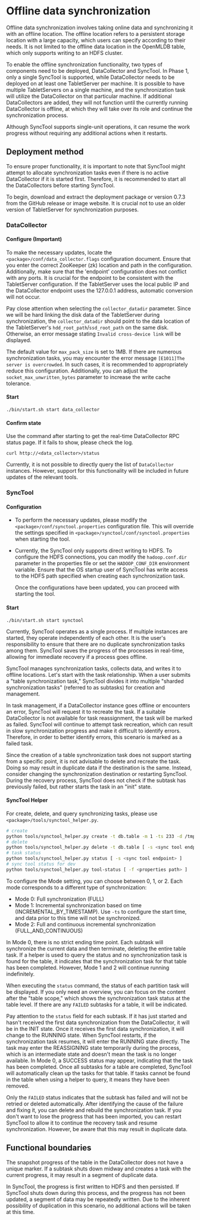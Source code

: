 # Offline data synchronization

Offline data synchronization involves taking online data and synchronizing it with an offline location. The offline location refers to a persistent storage location with a large capacity, which users can specify according to their needs. It is not limited to the offline data location in the OpenMLDB table, which only supports writing to an HDFS cluster.

To enable the offline synchronization functionality, two types of components need to be deployed, DataCollector and SyncTool. In Phase 1, only a single SyncTool is supported, while DataCollector needs to be deployed on at least one TabletServer per machine. It is possible to have multiple TabletServers on a single machine, and the synchronization task will utilize the DataCollector on that particular machine. If additional DataCollectors are added, they will not function until the currently running DataCollector is offline, at which they will take over its role and continue the synchronization process.

Although SyncTool supports single-unit operations, it can resume the work progress without requiring any additional actions when it restarts.

## Deployment method

To ensure proper functionality, it is important to note that SyncTool might attempt to allocate synchronization tasks even if there is no active DataCollector if it is started first. Therefore, it is recommended to start all the DataCollectors before starting SyncTool.

To begin, download and extract the deployment package or version 0.7.3 from the GitHub release or image website. It is crucial not to use an older version of TabletServer for synchronization purposes.

### DataCollector

#### Configure (Important)

To make the necessary updates, locate the `<package>/conf/data_collector.flags` configuration document. Ensure that you enter the correct ZooKeeper (zk) location and path in the configuration. Additionally, make sure that the 'endpoint' configuration does not conflict with any ports. It is crucial for the endpoint to be consistent with the TabletServer configuration. If the TabletServer uses the local public IP and the DataCollector endpoint uses the 127.0.0.1 address, automatic conversion will not occur.

Pay close attention when selecting the `collector_datadir` parameter. Since we will be hard linking the disk data of the TabletServer during synchronization, the `collector_datadir` should point to the data location of the TabletServer's `hdd_root_path`/`ssd_root_path` on the same disk. Otherwise, an error message stating `Invalid cross-device link` will be displayed.

The default value for `max_pack_size` is set to 1MB. If there are numerous synchronization tasks, you may encounter the error message `[E1011]The server is overcrowded`. In such cases, it is recommended to appropriately reduce this configuration. Additionally, you can adjust the `socket_max_unwritten_bytes` parameter to increase the write cache tolerance.

#### Start

```
./bin/start.sh start data_collector
```
#### Confirm state

Use the command after starting to get the real-time DataCollector RPC status page. If it fails to show, please check the log.
```
curl http://<data_collector>/status
```
Currently, it is not possible to directly query the list of `DataCollector` instances. However, support for this functionality will be included in future updates of the relevant tools.

### SyncTool

#### Configuration
- To perform the necessary updates, please modify the `<package>/conf/synctool.properties` configuration file. This will override the settings specified in `<package>/synctool/conf/synctool.properties` when starting the tool.
- Currently, the SyncTool only supports direct writing to HDFS. To configure the HDFS connections, you can modify the `hadoop.conf.dir` parameter in the properties file or set the `HADOOP_CONF_DIR` environment variable. Ensure that the OS startup user of SyncTool has write access to the HDFS path specified when creating each synchronization task.

  Once the configurations have been updated, you can proceed with starting the tool.

#### Start
```
./bin/start.sh start synctool
```

Currently, SyncTool operates as a single process. If multiple instances are started, they operate independently of each other. It is the user's responsibility to ensure that there are no duplicate synchronization tasks among them. SyncTool saves the progress of the processes in real-time, allowing for immediate recovery if a process goes offline.

SyncTool manages synchronization tasks, collects data, and writes it to offline locations. Let's start with the task relationship. When a user submits a "table synchronization task," SyncTool divides it into multiple "sharded synchronization tasks" (referred to as subtasks) for creation and management.

In task management, if a DataCollector instance goes offline or encounters an error, SyncTool will request it to recreate the task. If a suitable DataCollector is not available for task reassignment, the task will be marked as failed. SyncTool will continue to attempt task recreation, which can result in slow synchronization progress and make it difficult to identify errors. Therefore, in order to better identify errors, this scenario is marked as a failed task.

Since the creation of a table synchronization task does not support starting from a specific point, it is not advisable to delete and recreate the task. Doing so may result in duplicate data if the destination is the same. Instead, consider changing the synchronization destination or restarting SyncTool. During the recovery process, SyncTool does not check if the subtask has previously failed, but rather starts the task in an "init" state.

#### SyncTool Helper

For create, delete, and query synchronizing tasks, please use `<package>/tools/synctool_helper.py`.

```bash
# create 
python tools/synctool_helper.py create -t db.table -m 1 -ts 233 -d /tmp/hdfs-dest [ -s <sync tool endpoint> ] 
# delete
python tools/synctool_helper.py delete -t db.table [ -s <sync tool endpoint> ] 
# task status
python tools/synctool_helper.py status [ -s <sync tool endpoint> ] 
# sync tool status for dev
python tools/synctool_helper.py tool-status [ -f <properties path> ]
```


To configure the Mode setting, you can choose between 0, 1, or 2. Each mode corresponds to a different type of synchronization:

- Mode 0: Full synchronization (FULL)
- Mode 1: Incremental synchronization based on time (INCREMENTAL_BY_TIMESTAMP). Use `-ts` to configure the start time, and data prior to this time will not be synchronized.
- Mode 2: Full and continuous incremental synchronization (FULL_AND_CONTINUOUS)

In Mode 0, there is no strict ending time point. Each subtask will synchronize the current data and then terminate, deleting the entire table task. If a helper is used to query the status and no synchronization task is found for the table, it indicates that the synchronization task for that table has been completed. However, Mode 1 and 2 will continue running indefinitely.

When executing the `status` command, the status of each partition task will be displayed. If you only need an overview, you can focus on the content after the "table scope," which shows the synchronization task status at the table level. If there are any `FAILED` subtasks for a table, it will be indicated.

Pay attention to the `status` field for each subtask. If it has just started and hasn't received the first data synchronization from the DataCollector, it will be in the INIT state. Once it receives the first data synchronization, it will change to the RUNNING state. When SyncTool restarts, if the synchronization task resumes, it will enter the RUNNING state directly. The task may enter the REASSIGNING state temporarily during the process, which is an intermediate state and doesn't mean the task is no longer available. In Mode 0, a SUCCESS status may appear, indicating that the task has been completed. Once all subtasks for a table are completed, SyncTool will automatically clean up the tasks for that table. If tasks cannot be found in the table when using a helper to query, it means they have been removed.

Only the `FAILED` status indicates that the subtask has failed and will not be retried or deleted automatically. After identifying the cause of the failure and fixing it, you can delete and rebuild the synchronization task. If you don't want to lose the progress that has been imported, you can restart SyncTool to allow it to continue the recovery task and resume synchronization. However, be aware that this may result in duplicate data.

## Functional boundaries


The snapshot progress of the table in the DataCollector does not have a unique marker. If a subtask shuts down midway and creates a task with the current progress, it may result in a segment of duplicate data.

In SyncTool, the progress is first written to HDFS and then persisted. If SyncTool shuts down during this process, and the progress has not been updated, a segment of data may be repeatedly written. Due to the inherent possibility of duplication in this scenario, no additional actions will be taken at this time.
